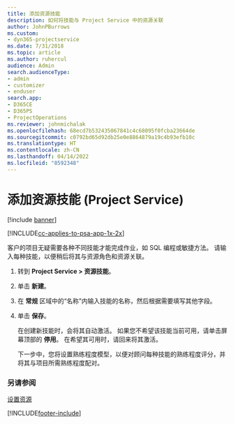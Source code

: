 ```yaml
---
title: 添加资源技能
description: 如何将技能与 Project Service 中的资源关联
author: JohnPBurrows
ms.custom:
- dyn365-projectservice
ms.date: 7/31/2018
ms.topic: article
ms.author: ruhercul
audience: Admin
search.audienceType:
- admin
- customizer
- enduser
search.app:
- D365CE
- D365PS
- ProjectOperations
ms.reviewer: johnmichalak
ms.openlocfilehash: 68ecd7b532435067841c4c68095f0fcba23664de
ms.sourcegitcommit: c0792bd65d92db25e0e8864879a19c4b93efb10c
ms.translationtype: HT
ms.contentlocale: zh-CN
ms.lasthandoff: 04/14/2022
ms.locfileid: "8592348"
---
```

# <a name="add-resource-skills-project-service"></a>添加资源技能 (Project Service)

[!include [banner](../includes/psa-now-project-operations.md)]

[!INCLUDE[cc-applies-to-psa-app-1x-2x](../includes/cc-applies-to-psa-app-1x-2x.md)]

客户的项目无疑需要各种不同技能才能完成作业，如 SQL 编程或敏捷方法。 请输入每种技能，以便稍后将其与资源角色和资源关联。  
  
1. 转到 **Project Service > 资源技能**。  
  
2. 单击 **新建**。  
  
3. 在 **常规** 区域中的“名称”内输入技能的名称，然后根据需要填写其他字段。  
  
4. 单击 **保存**。  
  
   在创建新技能时，会将其自动激活。 如果您不希望该技能当前可用，请单击屏幕顶部的 **停用**。 在希望其可用时，请回来将其激活。  
  
   下一步中，您将设置熟练程度模型，以便对顾问每种技能的熟练程度评分，并将其与项目所需熟练程度配对。  
  
### <a name="see-also"></a>另请参阅  
 [设置资源](../psa/set-up-resources.md)


[!INCLUDE[footer-include](../includes/footer-banner.md)]
